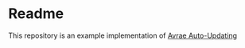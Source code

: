 # Readme

This repository is an example implementation of [Avrae Auto-Updating](https://github.com/1drturtle/avrae-autoupdate)
